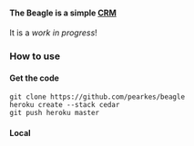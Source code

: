 #### The Beagle is a simple [CRM](http://en.wikipedia.org/wiki/Customer_relationship_management)

It is a _work in progress_!

### How to use

#### Get the code

    git clone https://github.com/pearkes/beagle
    heroku create --stack cedar
    git push heroku master

#### Local